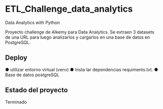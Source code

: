 # ETL_Challenge_data_analytics
Data Analytics with Python

Proyecto  challenge de Alkemy para Data Analytics. Se extraen 3 datasets de una URL para luego analizarlos y cargarlos en una base de datos en PostgreSQL.

## Deploy

● utilizar entorno virtual (venv)
● Insta lar dependencias requiments.txt.
● Base de datos postgreSQL

## Estado del proyecto
Terminado

